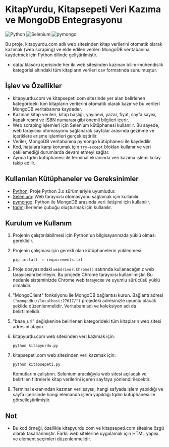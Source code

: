 # KitapYurdu, Kitapsepeti Veri Kazıma ve MongoDB Entegrasyonu

![Python](https://img.shields.io/badge/Python-3.x-blue.svg)
![Selenium](https://img.shields.io/badge/Selenium-3.141.0-green.svg)
![pymongo](https://img.shields.io/badge/pymongo-3.12.0-red.svg)

Bu proje, kitapyurdu.com adlı web sitesinden kitap verilerini otomatik olarak kazımak (web scraping) ve elde edilen verileri MongoDB veritabanına kaydetmek için Python dilinde geliştirilmiştir.

- data/ klasörü içerisinde her iki web sitesinden kazınan bilim-mühendislik kategorisi altındaki tüm kitapların verileri csv formatında sunulmuştur.

## İşlev ve Özellikler

- kitapyurdu.com ve kitapsepeti.com sitesinde yer alan belirlenen kategorideki tüm kitapların verilerini otomatik olarak kazır ve bu verileri MongoDB veritabanına kaydeder.
- Kazınan kitap verileri, kitap başlığı, yayınevi, yazar, fiyat, sayfa sayısı, kapak resmi ve ISBN numarası gibi önemli bilgileri içerir.
- Web scraping işlemleri için Selenium kütüphanesi kullanılır. Bu sayede, web tarayıcısı otomasyonu sağlanarak sayfalar arasında gezinme ve içeriklere erişme işlemleri gerçekleştirilir.
- Veriler, MongoDB veritabanına pymongo kütüphanesi ile kaydedilir.
- Kod, hatalara karşı korumak için `try-except` blokları kullanır ve veri çekilemediği durumlarda devam etmeyi sağlar.
- Ayrıca tqdm kütüphanesi ile terminal ekranında veri kazıma işlemi kolay takip edilir.

## Kullanılan Kütüphaneler ve Gereksinimler

- [Python](https://www.python.org/downloads/): Proje Python 3.x sürümleriyle uyumludur.
- [Selenium](https://pypi.org/project/selenium/): Web tarayıcısı otomasyonu sağlamak için kullanılır.
- [pymongo](https://pypi.org/project/pymongo/): Python ile MongoDB arasında veri iletişimi için kullanılır.
- [tqdm](https://pypi.org/project/tqdm/): İlerleme çubuğu oluşturmak için kullanılır.

## Kurulum ve Kullanım

1.  Projenin çalıştırılabilmesi için Python'un bilgisayarınızda yüklü olması gereklidir.
2.  Projenin çalışması için gerekli olan kütüphanelerin yüklenmesi:

    ```
    pip install -r requirements.txt
    ```

3.  Proje dosyasındaki `webdriver.Chrome()` satırında kullanacağınız web tarayıcısını belirleyin. Bu projede Chrome tarayıcısı kullanılmıştır. Bu nedenle sisteminizde Chrome web tarayıcısı ve uyumlu sürücüsü yüklü olmalıdır.
4.  "MongoClient" fonksiyonu ile MongoDB bağlantısı kurun. Bağlantı adresi `("mongodb://localhost:27017/")` projedeki adresinizle uyumlu olacak şekilde düzenlenmelidir. Veritabanı adı ve koleksiyon adı da belirtilmelidir.
5.  "base_url" değişkenine belirlenen kategorideki tüm kitapların web sitesi adresini atayın.
6.  kitapyurdu.com web sitesinden veri kazımak için:
        
    ```
    python kitapyurdu.py
    ```

7.  kitapsepeti.com web sitesinden veri kazımak için:

    ```
    python kitapsepeti.py
    ```

    Komutlarını çalıştırın. Selenium aracılığıyla web sitesi açılacak ve belirtilen filtrelerle kitap verilerini içeren sayfaya yönlendirilecektir.
8.  Terminal ekranından kazınan veri sayısı, hangi safyada işlem yapıldığı ve sayfa içerisinde hangi elemanda işlem yapıldığı tqdm kütüphanesi ile görselleştirilmiştir.

## Not

- Bu kod örneği, özellikle kitapyurdu.com ve kitapsepeti.com sitesine özgü olarak tasarlanmıştır. Farklı web sitelerine uygulamak için HTML yapısı ve element seçimleri düzenlenmelidir.
